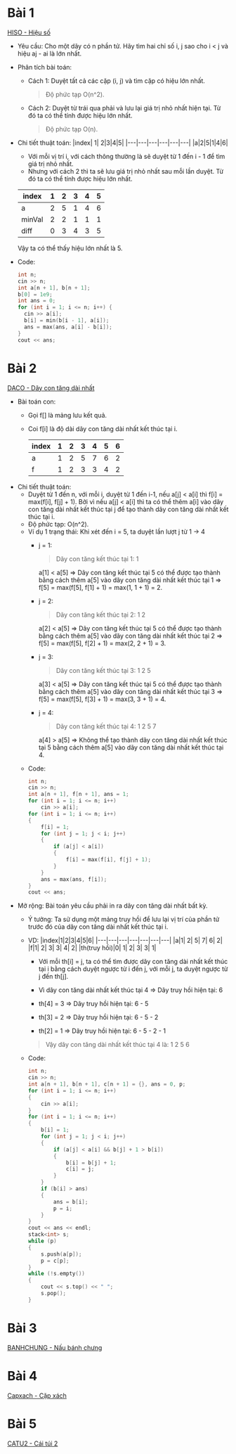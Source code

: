 # Bài 1
[HISO - Hiệu số](http://ntucoder.net/Problem/Details/73)
* Yêu cầu: Cho một dãy có n phần tử. Hãy tìm hai chỉ số i, j sao cho i < j và hiệu aj - ai là lớn nhất.
* Phân tích bài toán:
  - Cách 1: 
    Duyệt tất cả các cặp (i, j) và tìm cặp có hiệu lớn nhất.
    > Độ phức tạp O(n^2).
  - Cách 2:
    Duyệt từ trái qua phải và lưu lại giá trị nhỏ nhất hiện tại. Từ đó ta có thể tính được hiệu lớn nhất.
    > Độ phức tạp O(n).
* Chi tiết thuật toán:
  |index| 1| 2|3|4|5|
  |---|---|---|---|---|---|
  |a|2|5|1|4|6|

  - Với mỗi vị trí i, với cách thông thường là sẽ duyệt từ 1 đến i - 1 để tìm giá trị nhỏ nhất.
  - Nhưng với cách 2 thì ta sẽ lưu giá trị nhỏ nhất sau mỗi lần duyệt. Từ đó ta có thể tính được hiệu lớn nhất.

  |index| 1| 2|3|4|5|
  |---|---|---|---|---|---|
  |a|2|5|1|4|6|
  |minVal|2|2|1|1|1|
  |diff|0|3|4|3|5|

  Vậy ta có thể thấy hiệu lớn nhất là 5.
* Code:
  ```cpp
  int n;
  cin >> n;
  int a[n + 1], b[n + 1];
  b[0] = 1e9;
  int ans = 0;
  for (int i = 1; i <= n; i++) {
    cin >> a[i];
    b[i] = min(b[i - 1], a[i]);
    ans = max(ans, a[i] - b[i]);
  }
  cout << ans;
  ```
# Bài 2
[DACO - Dãy con tăng dài nhất](http://ntucoder.net/Problem/Details/78)
* Bài toán con: 
  - Gọi f[] là mảng lưu kết quả.
  - Coi f[i] là độ dài dãy con tăng dài nhất kết thúc tại i.

    |index|1|2|3|4|5|6|
    |---|---|---|---|---|---|---|
    |a|1| 2| 5| 7| 6| 2|
    |f|1| 2| 3| 3| 4| 2|
* Chi tiết thuật toán:
  - Duyệt từ 1 đến n, với mỗi i, duyệt từ 1 đến i-1, nếu a[j] < a[i] thì f[i] = max(f[i], f[j] + 1). Bởi vì nếu a[j] < a[i] thì ta có thể thêm a[i] vào dãy con tăng dài nhất kết thúc tại j để tạo thành dãy con tăng dài nhất kết thúc tại i.
  - Độ phức tạp: O(n^2).
  - Ví dụ 1 trạng thái:
    Khi xét đến i = 5, ta duyệt lần lượt j từ 1 -> 4
    - j = 1: 
      > Dãy con tăng kết thúc tại 1: 1

      a[1] < a[5] => Dãy con tăng kết thúc tại 5 có thể được tạo thành bằng cách thêm a[5] vào dãy con tăng dài nhất kết thúc tại 1 => f[5] = max(f[5], f[1] + 1) = max(1, 1 + 1) = 2.
    - j = 2:
      > Dãy con tăng kết thúc tại 2: 1 2

      a[2] < a[5] => Dãy con tăng kết thúc tại 5 có thể được tạo thành bằng cách thêm a[5] vào dãy con tăng dài nhất kết thúc tại 2 => f[5] = max(f[5], f[2] + 1) = max(2, 2 + 1) = 3.
    - j = 3:
      > Dãy con tăng kết thúc tại 3: 1 2 5

      a[3] < a[5] => Dãy con tăng kết thúc tại 5 có thể được tạo thành bằng cách thêm a[5] vào dãy con tăng dài nhất kết thúc tại 3 => f[5] = max(f[5], f[3] + 1) = max(3, 3 + 1) = 4.
    - j = 4:
      > Dãy con tăng kết thúc tại 4: 1 2 5 7

      a[4] > a[5] => Không thể tạo thành dãy con tăng dài nhất kết thúc tại 5 bằng cách thêm a[5] vào dãy con tăng dài nhất kết thúc tại 4.
  * Code:
    ```cpp
    int n;
    cin >> n;
    int a[n + 1], f[n + 1], ans = 1;
    for (int i = 1; i <= n; i++)
        cin >> a[i];
    for (int i = 1; i <= n; i++)
    {
        f[i] = 1;
        for (int j = 1; j < i; j++)
        {
            if (a[j] < a[i])
            {
                f[i] = max(f[i], f[j] + 1);
            }
        }
        ans = max(ans, f[i]);
    }
    cout << ans;
    ```
* Mở rộng: Bài toán yêu cầu phải in ra dãy con tăng dài nhất bất kỳ.
  - Ý tưởng: Ta sử dụng một mảng truy hồi để lưu lại vị trí của phần tử trước đó của dãy con tăng dài nhất kết thúc tại i.
  - VD: 
    |index|1|2|3|4|5|6|
    |---|---|---|---|---|---|---|
    |a|1| 2| 5| 7| 6| 2|
    |f|1| 2| 3| 3| 4| 2|
    |th(truy hồi)|0| 1| 2| 3| 3| 1|
    
    - Với mỗi th[i] = j, ta có thể tìm được dãy con tăng dài nhất kết thúc tại i bằng cách duyệt ngược từ i đến j, với mỗi j, ta duyệt ngược từ j đến th[j].

    - Vì dãy con tăng dài nhất kết thúc tại 4 => Dãy truy hồi hiện tại: 6

    - th[4] = 3 => Dãy truy hồi hiện tại: 6 - 5

    - th[3] = 2 => Dãy truy hồi hiện tại: 6 - 5 - 2
    - th[2] = 1 => Dãy truy hồi hiện tại: 6 - 5 - 2 - 1

    > Vậy dãy con tăng dài nhất kết thúc tại 4 là: 1 2 5 6
  - Code:
    ```cpp
    int n;
    cin >> n;
    int a[n + 1], b[n + 1], c[n + 1] = {}, ans = 0, p;
    for (int i = 1; i <= n; i++)
    {
        cin >> a[i];
    }
    for (int i = 1; i <= n; i++)
    {
        b[i] = 1;
        for (int j = 1; j < i; j++)
        {
            if (a[j] < a[i] && b[j] + 1 > b[i])
            {
                b[i] = b[j] + 1;
                c[i] = j;
            }
        }
        if (b[i] > ans)
        {
            ans = b[i];
            p = i;
        }
    }
    cout << ans << endl;
    stack<int> s;
    while (p)
    {
        s.push(a[p]);
        p = c[p];
    }
    while (!s.empty())
    {
        cout << s.top() << " ";
        s.pop();
    }
    ```
# Bài 3
[BANHCHUNG - Nấu bánh chưng](http://ntucoder.net/Problem/Details/5518)

# Bài 4
[Capxach - Cặp xách](http://ntucoder.net/Problem/Details/5568)

# Bài 5
[CATU2 - Cái túi 2](http://ntucoder.net/Problem/Details/1148)